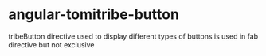# angular-tomitribe-button

tribeButton directive
    used to display different types of buttons
    is used in fab directive but not exclusive
